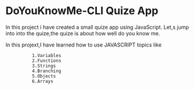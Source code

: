 # DoYouKnowMe-CLI Quize App
<p>In this project i have created a small quize app using JavaScript.
Let,s jump into into the quize,the quize is about how well do you know me.
</p>

In this projext,I have learned how to use JAVASCRIPT topics like

              1.Variables
              2.Functions
              3.Strings
              4.Branching
              5.Objects
              6.Arrays
